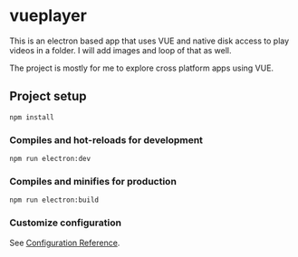 # vueplayer

This is an electron based app that uses VUE and native disk access to play videos in a folder. I will add images and loop of that as well.

The project is mostly for me to explore cross platform apps using VUE.


## Project setup
```
npm install
```

### Compiles and hot-reloads for development
```
npm run electron:dev
```

### Compiles and minifies for production
```
npm run electron:build
```

### Customize configuration
See [Configuration Reference](https://cli.vuejs.org/config/).
